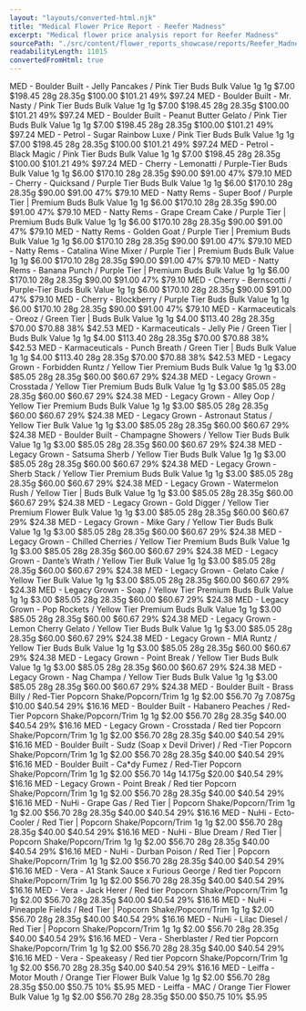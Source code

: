```yaml
---
layout: "layouts/converted-html.njk"
title: "Medical Flower Price Report - Reefer Madness"
excerpt: "Medical flower price analysis report for Reefer Madness"
sourcePath: "./src/content/flower_reports_showcase/reports/Reefer_Madness_20250825_report.html"
readabilityLength: 11015
convertedFromHtml: true
---
```

MED - Boulder Built - Jelly Pancakes / Pink Tier Buds Bulk Value 1g 1g \$7.00 \$198.45 28g 28.35g \$100.00 \$101.21 49% \$97.24 MED - Boulder Built - Mr. Nasty / Pink Tier Buds Bulk Value 1g 1g \$7.00 \$198.45 28g 28.35g \$100.00 \$101.21 49% \$97.24 MED - Boulder Built - Peanut Butter Gelato / Pink Tier Buds Bulk Value 1g 1g \$7.00 \$198.45 28g 28.35g \$100.00 \$101.21 49% \$97.24 MED - Petrol - Sugar Rainbow Luxe / Pink Tier Buds Bulk Value 1g 1g \$7.00 \$198.45 28g 28.35g \$100.00 \$101.21 49% \$97.24 MED - Petrol - Black Magic / Pink Tier Buds Bulk Value 1g 1g \$7.00 \$198.45 28g 28.35g \$100.00 \$101.21 49% \$97.24 MED - Cherry - Lemonatti / Purple-Tier Buds Bulk Value 1g 1g \$6.00 \$170.10 28g 28.35g \$90.00 \$91.00 47% \$79.10 MED - Cherry - Quicksand / Purple Tier Buds Bulk Value 1g 1g \$6.00 \$170.10 28g 28.35g \$90.00 \$91.00 47% \$79.10 MED - Natty Rems - Super Boof / Purple Tier | Premium Buds Bulk Value 1g 1g \$6.00 \$170.10 28g 28.35g \$90.00 \$91.00 47% \$79.10 MED - Natty Rems - Grape Cream Cake / Purple Tier | Premium Buds Bulk Value 1g 1g \$6.00 \$170.10 28g 28.35g \$90.00 \$91.00 47% \$79.10 MED - Natty Rems - Golden Goat / Purple Tier | Premium Buds Bulk Value 1g 1g \$6.00 \$170.10 28g 28.35g \$90.00 \$91.00 47% \$79.10 MED - Natty Rems - Catalina Wine Mixer / Purple Tier | Premium Buds Bulk Value 1g 1g \$6.00 \$170.10 28g 28.35g \$90.00 \$91.00 47% \$79.10 MED - Natty Rems - Banana Punch / Purple Tier | Premium Buds Bulk Value 1g 1g \$6.00 \$170.10 28g 28.35g \$90.00 \$91.00 47% \$79.10 MED - Cherry - Bernscotti / Purple-Tier Buds Bulk Value 1g 1g \$6.00 \$170.10 28g 28.35g \$90.00 \$91.00 47% \$79.10 MED - Cherry - Blockberry / Purple Tier Buds Bulk Value 1g 1g \$6.00 \$170.10 28g 28.35g \$90.00 \$91.00 47% \$79.10 MED - Karmaceuticals - Oreoz / Green Tier | Buds Bulk Value 1g 1g \$4.00 \$113.40 28g 28.35g \$70.00 \$70.88 38% \$42.53 MED - Karmaceuticals - Jelly Pie / Green Tier | Buds Bulk Value 1g 1g \$4.00 \$113.40 28g 28.35g \$70.00 \$70.88 38% \$42.53 MED - Karmaceuticals - Punch Breath / Green Tier | Buds Bulk Value 1g 1g \$4.00 \$113.40 28g 28.35g \$70.00 \$70.88 38% \$42.53 MED - Legacy Grown - Forbidden Runtz / Yellow Tier Premium Buds Bulk Value 1g 1g \$3.00 \$85.05 28g 28.35g \$60.00 \$60.67 29% \$24.38 MED - Legacy Grown - Crosstada / Yellow Tier Premium Buds Bulk Value 1g 1g \$3.00 \$85.05 28g 28.35g \$60.00 \$60.67 29% \$24.38 MED - Legacy Grown - Alley Oop / Yellow Tier Premium Buds Bulk Value 1g 1g \$3.00 \$85.05 28g 28.35g \$60.00 \$60.67 29% \$24.38 MED - Legacy Grown - Astronaut Status / Yellow Tier Bulk Value 1g 1g \$3.00 \$85.05 28g 28.35g \$60.00 \$60.67 29% \$24.38 MED - Boulder Built - Champagne Showers / Yellow Tier Buds Bulk Value 1g 1g \$3.00 \$85.05 28g 28.35g \$60.00 \$60.67 29% \$24.38 MED - Legacy Grown - Satsuma Sherb / Yellow Tier Buds Bulk Value 1g 1g \$3.00 \$85.05 28g 28.35g \$60.00 \$60.67 29% \$24.38 MED - Legacy Grown - Sherb Stack / Yellow Tier Premium Buds Bulk Value 1g 1g \$3.00 \$85.05 28g 28.35g \$60.00 \$60.67 29% \$24.38 MED - Legacy Grown - Watermelon Rush / Yellow Tier | Buds Bulk Value 1g 1g \$3.00 \$85.05 28g 28.35g \$60.00 \$60.67 29% \$24.38 MED - Legacy Grown - Gold Digger / Yellow Tier Premium Flower Bulk Value 1g 1g \$3.00 \$85.05 28g 28.35g \$60.00 \$60.67 29% \$24.38 MED - Legacy Grown - Mike Gary / Yellow Tier Buds Bulk Value 1g 1g \$3.00 \$85.05 28g 28.35g \$60.00 \$60.67 29% \$24.38 MED - Legacy Grown - Chilled Cherries / Yellow Tier Premium Buds Bulk Value 1g 1g \$3.00 \$85.05 28g 28.35g \$60.00 \$60.67 29% \$24.38 MED - Legacy Grown - Dante’s Wrath / Yellow Tier Bulk Value 1g 1g \$3.00 \$85.05 28g 28.35g \$60.00 \$60.67 29% \$24.38 MED - Legacy Grown - Gelato Cake / Yellow Tier Bulk Value 1g 1g \$3.00 \$85.05 28g 28.35g \$60.00 \$60.67 29% \$24.38 MED - Legacy Grown - Soap / Yellow Tier Premium Buds Bulk Value 1g 1g \$3.00 \$85.05 28g 28.35g \$60.00 \$60.67 29% \$24.38 MED - Legacy Grown - Pop Rockets / Yellow Tier Premium Buds Bulk Value 1g 1g \$3.00 \$85.05 28g 28.35g \$60.00 \$60.67 29% \$24.38 MED - Legacy Grown - Lemon Cherry Gelato / Yellow Tier Buds Bulk Value 1g 1g \$3.00 \$85.05 28g 28.35g \$60.00 \$60.67 29% \$24.38 MED - Legacy Grown - MIA Runtz / Yellow Tier Buds Bulk Value 1g 1g \$3.00 \$85.05 28g 28.35g \$60.00 \$60.67 29% \$24.38 MED - Legacy Grown - Point Break / Yellow Tier Buds Bulk Value 1g 1g \$3.00 \$85.05 28g 28.35g \$60.00 \$60.67 29% \$24.38 MED - Legacy Grown - Nag Champa / Yellow Tier Buds Bulk Value 1g 1g \$3.00 \$85.05 28g 28.35g \$60.00 \$60.67 29% \$24.38 MED - Boulder Built - Brass Billy / Red-Tier Popcorn Shake/Popcorn/Trim 1g 1g \$2.00 \$56.70 7g 7.0875g \$10.00 \$40.54 29% \$16.16 MED - Boulder Built - Habanero Peaches / Red-Tier Popcorn Shake/Popcorn/Trim 1g 1g \$2.00 \$56.70 28g 28.35g \$40.00 \$40.54 29% \$16.16 MED - Legacy Grown - Crosstada / Red tier Popcorn Shake/Popcorn/Trim 1g 1g \$2.00 \$56.70 28g 28.35g \$40.00 \$40.54 29% \$16.16 MED - Boulder Built - Sudz (Soap x Devil Driver) / Red -Tier Popcorn Shake/Popcorn/Trim 1g 1g \$2.00 \$56.70 28g 28.35g \$40.00 \$40.54 29% \$16.16 MED - Boulder Built - Ca\*dy Fumez / Red-Tier Popcorn Shake/Popcorn/Trim 1g 1g \$2.00 \$56.70 14g 14.175g \$20.00 \$40.54 29% \$16.16 MED - Legacy Grown - Point Break / Red tier Popcorn Shake/Popcorn/Trim 1g 1g \$2.00 \$56.70 28g 28.35g \$40.00 \$40.54 29% \$16.16 MED - NuHi - Grape Gas / Red Tier | Popcorn Shake/Popcorn/Trim 1g 1g \$2.00 \$56.70 28g 28.35g \$40.00 \$40.54 29% \$16.16 MED - NuHi - Ecto-Cooler / Red Tier | Popcorn Shake/Popcorn/Trim 1g 1g \$2.00 \$56.70 28g 28.35g \$40.00 \$40.54 29% \$16.16 MED - NuHi - Blue Dream / Red Tier | Popcorn Shake/Popcorn/Trim 1g 1g \$2.00 \$56.70 28g 28.35g \$40.00 \$40.54 29% \$16.16 MED - NuHi - Durban Poison / Red Tier | Popcorn Shake/Popcorn/Trim 1g 1g \$2.00 \$56.70 28g 28.35g \$40.00 \$40.54 29% \$16.16 MED - Vera - A1 Stank Sauce x Furious George / Red tier Popcorn Shake/Popcorn/Trim 1g 1g \$2.00 \$56.70 28g 28.35g \$40.00 \$40.54 29% \$16.16 MED - Vera - Jack Herer / Red tier Popcorn Shake/Popcorn/Trim 1g 1g \$2.00 \$56.70 28g 28.35g \$40.00 \$40.54 29% \$16.16 MED - NuHi - Pineapple Fields / Red Tier | Popcorn Shake/Popcorn/Trim 1g 1g \$2.00 \$56.70 28g 28.35g \$40.00 \$40.54 29% \$16.16 MED - NuHi - Lilac Diesel / Red Tier | Popcorn Shake/Popcorn/Trim 1g 1g \$2.00 \$56.70 28g 28.35g \$40.00 \$40.54 29% \$16.16 MED - Vera - Sherblaster / Red tier Popcorn Shake/Popcorn/Trim 1g 1g \$2.00 \$56.70 28g 28.35g \$40.00 \$40.54 29% \$16.16 MED - Vera - Speakeasy / Red tier Popcorn Shake/Popcorn/Trim 1g 1g \$2.00 \$56.70 28g 28.35g \$40.00 \$40.54 29% \$16.16 MED - Leiffa - Motor Mouth / Orange Tier Flower Bulk Value 1g 1g \$2.00 \$56.70 28g 28.35g \$50.00 \$50.75 10% \$5.95 MED - Leiffa - MAC / Orange Tier Flower Bulk Value 1g 1g \$2.00 \$56.70 28g 28.35g \$50.00 \$50.75 10% \$5.95
